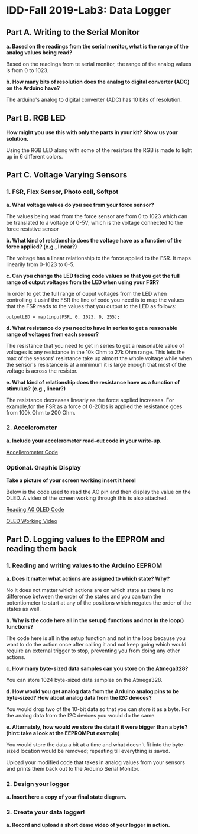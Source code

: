 # IDD-Fall 2019-Lab3: Data Logger

## Part A. Writing to the Serial Monitor

**a. Based on the readings from the serial monitor, what is the range of the analog values being read?**

Based on the readings from te serial monitor, the range of the analog values is from 0 to 1023.

**b. How many bits of resolution does the analog to digital converter (ADC) on the Arduino have?**

The arduino's analog to digital converter (ADC) has 10 bits of resolution.

## Part B. RGB LED

**How might you use this with only the parts in your kit? Show us your solution.**

Using the RGB LED along with some of the resistors the RGB is made to light up in 6 different colors. 

## Part C. Voltage Varying Sensors

### 1. FSR, Flex Sensor, Photo cell, Softpot

**a. What voltage values do you see from your force sensor?**

The values being read from the force sensor are from 0 to 1023 which can be translated to a voltage of 0-5V; which is the voltage connected to the force resistive sensor

**b. What kind of relationship does the voltage have as a function of the force applied? (e.g., linear?)**

The voltage has a linear relationship to the force applied to the FSR. It maps linearily from 0-1023 to 0-5.

**c. Can you change the LED fading code values so that you get the full range of output voltages from the LED when using your FSR?**

In order to get the full range of ouput voltages from the LED when controlling it usinf the FSR the line of code you need is to map the values that the FSR reads to the values that you output to the LED as follows:
     
    outputLED = map(inputFSR, 0, 1023, 0, 255);

**d. What resistance do you need to have in series to get a reasonable range of voltages from each sensor?**

The resistance that you need to get in series to get a reasonable value of voltages is any resistance in the 10k Ohm to 27k Ohm range. This lets the max of the sensors' resistance take up almost the whole voltage while when the sensor's resistance is at a minimum it is large enough that most of the voltage is across the resistor.

**e. What kind of relationship does the resistance have as a function of stimulus? (e.g., linear?)**

The resistance decreases linearly as the force applied increases. For example,for the FSR as a force of 0-20lbs is applied the resistance goes from 100k Ohm to 200 Ohm.

### 2. Accelerometer

**a. Include your accelerometer read-out code in your write-up.**

[Accellerometer Code]()

### Optional. Graphic Display 

**Take a picture of your screen working insert it here!**

Below is the code used to read the AO pin and then display the value on the OLED. A video of the screen working through this is also attached.

[Reading A0 OLED Code](https://github.com/ababushkin6/Interactive-Lab-Hub/blob/master/Labs/Lab%233/Lab_3_OLED_Display_of_Input.ino)

[OLED Working Video](https://youtu.be/5EgvecDvAIk)

## Part D. Logging values to the EEPROM and reading them back

### 1. Reading and writing values to the Arduino EEPROM

**a. Does it matter what actions are assigned to which state? Why?**

No it does not matter which actions are on which state as there is no difference between the order of the states and you can turn the potentiometer to start at any of the positions which negates the order of the states as well.

**b. Why is the code here all in the setup() functions and not in the loop() functions?**

The code here is all in the setup function and not in the loop because you want to do the action once after calling it and not keep going which would require an external trigger to stop, preventing you from doing any other actions. 

**c. How many byte-sized data samples can you store on the Atmega328?**

You can store 1024 byte-sized data samples on the Atmega328.

**d. How would you get analog data from the Arduino analog pins to be byte-sized? How about analog data from the I2C devices?**

You would drop two of the 10-bit data so that you can store it as a byte. For the analog data from the I2C devices you would do the same. 

**e. Alternately, how would we store the data if it were bigger than a byte? (hint: take a look at the EEPROMPut example)**

You would store the data a bit at a time and what doesn't fit into the byte-sized location would be removed; repeating till everything is saved. 

Upload your modified code that takes in analog values from your sensors and prints them back out to the Arduino Serial Monitor.

### 2. Design your logger

**a. Insert here a copy of your final state diagram.**

### 3. Create your data logger!

**a. Record and upload a short demo video of your logger in action.**
